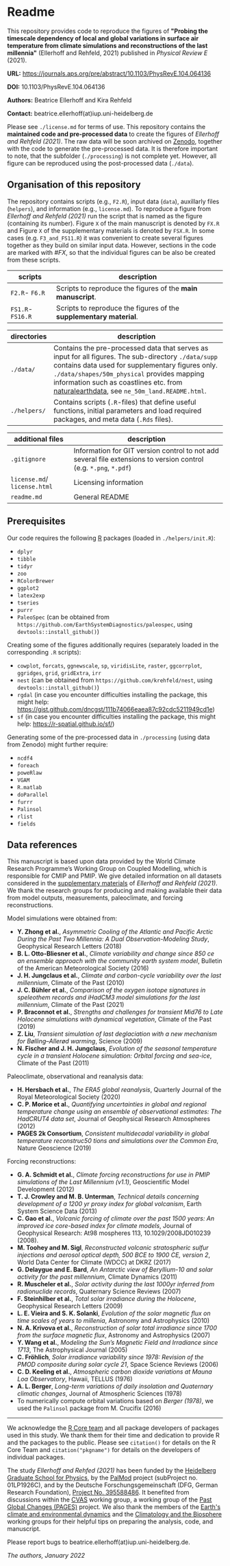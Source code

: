 # Readme

This repository provides code to reproduce the figures of **"Probing the timescale dependency of local and global variations in surface air temperature from climate simulations and reconstructions of the last millennia"** (Ellerhoff and Rehfeld, 2021) published in *Physical Review E* (2021).

**URL:** https://journals.aps.org/pre/abstract/10.1103/PhysRevE.104.064136

**DOI:** 10.1103/PhysRevE.104.064136

**Authors:** Beatrice Ellerhoff and Kira Rehfeld 

**Contact:** beatrice.ellerhoff(at)iup.uni-heidelberg.de

Please see `./license.md` for terms of use. This repository contains the **maintained code and pre-processed data** to create the figures of *Ellerhoff and Rehfeld (2021)*. The raw data will be soon archived on [Zenodo](https://www.zenodo.org/), together with the code to generate the pre-processed data. It is therefore important to note, that the subfolder (`./processing`) is not complete yet. However, all figure can be reproduced using the post-processed data (`./data`).

## Organisation of this repository

The repository contains scripts (e.g., `F2.R`), input data (`data`), auxillarly files (`helpers`), and information (e.g., `license.md`). To reproduce a figure from *Ellerhoff and Rehfeld (2021)* run the script that is named as the figure (containing its number). Figure `X` of the main manuscript is denoted by `FX.R` and Figure `X` of the supplementary materials is denoted by `FSX.R`. In some cases (e.g. `F3_and_FS11.R`) it was convenient to create several figures together as they build on similar input data. However, sections in the code are marked with *#FX*, so that the individual figures can be also be created from these scripts.  

scripts | description
---- | ----------
`F2.R`- `F6.R` | Scripts to reproduce the figures of the **main manuscript**.
`FS1.R`- `FS16.R`| Scripts to reproduce the figures of the **supplementary material**.

directories | description
---- | ----------
`./data/` | Contains the pre-processed data that serves as input for all figures. The sub-directory `./data/supp` contains data used for supplementary figures only. `./data/shapes/50m_physical` provides mapping information such as coastlines etc. from [naturalearthdata](https://www.naturalearthdata.com/downloads/110m-physical-vectors/), see `ne_50m_land.README.html`. 
`./helpers/`| Contains scripts (`.R`-files) that define useful functions, initial parameters and load required packages, and meta data (`.Rds` files).

additional files | description
---- | ----------
`.gitignore` | Information for GIT version control to not add several file extensions to version control (e.g. `*.png`, `*.pdf`)
`license.md`/ `license.html` | Licensing information
`readme.md` | General README

## Prerequisites

Our code requires the following [R](https://www.r-project.org/) packages (loaded in `./helpers/init.R`):

- `dplyr`
- `tibble`
- `tidyr`
- `zoo`
- `RColorBrewer`
- `ggplot2`
- `latex2exp`
- `tseries`
- `purrr`
- `PaleoSpec` (can be obtained from `https://github.com/EarthSystemDiagnostics/paleospec`, using `devtools::install_github()`)

Creating some of the figures additionally requires (separately loaded in the corresponding `.R` scripts):

- `cowplot`, `forcats`, `ggnewscale`, `sp`, `viridisLite`, `raster`, `ggcorrplot`, `ggridges`, `grid`, `gridExtra`, `irr`
- `nest` (can be obtained from `https://github.com/krehfeld/nest`, using `devtools::install_github()`)
- `rgdal` (in case you encounter difficulties installing the package, this might help: https://gist.github.com/dncgst/111b74066eaea87c92cdc5211949cd1e)
- `sf` (in case you encounter difficulties installing the package, this might help: https://r-spatial.github.io/sf/)

Generating some of the pre-processed data in `./processing` (using data from Zenodo) might further require:
- `ncdf4`
- `foreach`
- `poweRlaw`
- `VGAM`
- `R.matlab`
- `doParallel`
- `furrr`
- `Palinsol`
- `rlist`
- `fields`

## Data references

This manuscript is based upon data provided by the World Climate Research Programme’s Working Group on Coupled Modelling, which is responsible for CMIP and
PMIP. We give detailed information on all datasets considered in the [supplementary materials](https://journals.aps.org/pre/supplemental/10.1103/PhysRevE.104.064136) of *Ellerhoff and Rehfeld (2021)*. 
We thank the research groups for producing and making available their data from model outputs, measurements, paleoclimate, and forcing reconstructions.

Model simulations were obtained from:

- **Y. Zhong et al.**, *Asymmetric Cooling of the Atlantic and Pacific Arctic During the Past Two Millennia: A Dual Observation-Modeling Study*, Geophysical Research Letters (2018)
- **B. L. Otto-Bliesner et al.**, *Climate variability and change since 850 ce an ensemble approach with the community earth system model*, Bulletin of the American Meteorological Society (2016)
-  **J. H. Jungclaus et al.**, *Climate and carbon-cycle variability over the last millennium*, Climate of the Past (2010)
- **J. C. Bühler et al.**, *Comparison of the oxygen isotope signatures in speleothem records and iHadCM3 model simulations for the last millennium*, Climate of the Past (2021)
- **P. Braconnot et al.**, *Strengths and challenges for transient Mid76 to Late Holocene simulations with dynamical vegetation*, Climate of the Past (2019)
- **Z. Liu**, *Transient simulation of last deglaciation with a new mechanism for Bølling–Allerød warming*, Science (2009)
- **N. Fischer and J. H. Jungclaus**, *Evolution of the seasonal temperature cycle in a transient Holocene simulation: Orbital forcing and sea-ice*, Climate of the Past (2011)

Paleoclimate, observational and reanalysis data:

- **H. Hersbach et al.**, *The ERA5 global reanalysis*, Quarterly Journal of the Royal Meteorological Society (2020)
- **C. P. Morice et al.**, *Quantifying uncertainties in global and regional temperature change using an ensemble of observational estimates: The HadCRUT4 data set*, Journal of Geophysical Research Atmospheres (2012)
- **PAGES 2k Consortium**, *Consistent multidecadal variability in global temperature reconstruc50 tions and simulations over the Common Era*, Nature Geoscience (2019)

Forcing reconstructions:
-  **G. A. Schmidt et al.**, *Climate forcing reconstructions for use in PMIP simulations of the Last Millennium (v1.1)*, Geoscientific Model Development (2012)
-  **T. J. Crowley and M. B. Unterman**, *Technical details concerning development of a 1200 yr proxy index for global volcanism*, Earth System Science Data (2013)
- **C. Gao et al.**, *Volcanic forcing of climate over the past 1500 years: An improved ice core-based index for climate models*, Journal of Geophysical Research: At98 mospheres 113, 10.1029/2008JD010239 (2008).
- **M. Toohey and M. Sigl**, *Reconstructed volcanic stratospheric sulfur injections and aerosol optical depth, 500 BCE to 1900 CE, version 2*, World Data Center for Climate (WDCC) at DKRZ (2017)
- **G. Delaygue and E. Bard**, *An Antarctic view of Beryllium-10 and solar activity for the past millennium*, Climate Dynamics (2011)
- **R. Muscheler et al.**, *Solar activity during the last 1000yr inferred from radionuclide records*, Quaternary Science Reviews (2007)
- **F. Steinhilber et al.**, *Total solar irradiance during the Holocene*, Geophysical Research Letters (2009)
- **L. E. Vieira and S. K. Solanki**, *Evolution of the solar magnetic flux on time scales of years to millenia*, Astronomy and Astrophysics (2010)
- **N. A. Krivova et al.**, *Reconstruction of solar total irradiance since 1700 from the surface magnetic flux*, Astronomy and Astrophysics (2007)
- **Y. Wang et al.**, *Modeling the Sun’s Magnetic Field and Irradiance since 1713*, The Astrophysical Journal (2005)
- **C. Fröhlich**, *Solar irradiance variability since 1978: Revision of the PMOD composite during solar cycle 21*, Space Science Reviews (2006)
- **C. D. Keeling et al.**, *Atmospheric carbon dioxide variations at Mauna Loa Observatory*, Hawaii, TELLUS (1976)
- **A. L. Berger**, *Long-term variations of daily insolation and Quaternary climatic changes*, Journal of Atmospheric Sciences (1978)
- To numerically compute orbital variations based on *Berger (1978)*, we used the `Palinsol` package from M. Crucifix (2016)

---

We acknowledge the [R Core team](https://www.R-project.org/) and all package developers of packages used in this study. We thank them for their time and dedication to provide R and the packages to the public. Please see `citation()` for details on the R Core Team and `citation("pkgname")` for details on the developers of individual packages.

The study *Ellerhoff and Rehfed (2021)* has been funded by the [Heidelberg Graduate School for Physics](https://hgsfp.uni-heidelberg.de/), by the [PalMod](https://www.palmod.de/) project (subProject no. 01LP1926C), and by the Deutsche Forschungsgemeinschaft (DFG, German Research Foundation), [Project No. 395588486](https://gepris.dfg.de/gepris/projekt/395588486?context=projekt&task=showDetail&id=395588486&). It benefited from discussions within the [CVAS](https://pastglobalchanges.org/science/wg/cvas/intro) working group, a working group of the [Past Global Changes (PAGES)](https://pastglobalchanges.org/pal) project. We also thank the members of the [Earth's climate and environmental dynamics](https://www.iup.uni-heidelberg.de/en/research/paleoclimate-dynamics) and the [Climatology and the Biosphere](https://uni-tuebingen.de/fakultaeten/mathematisch-naturwissenschaftliche-fakultaet/fachbereiche/geowissenschaften/arbeitsgruppen/mineralogie-geodynamik/forschungsbereich/klimatologie-und-biosphaere/arbeitsgruppe/) working groups for their helpful tips on preparing the analysis, code, and manuscript. 

Please report bugs to beatrice.ellerhoff(at)iup.uni-heidelberg.de.

*The authors, January 2022*